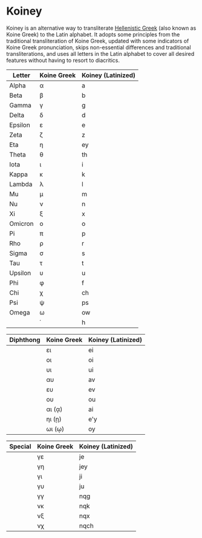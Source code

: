 # Koiney

Koiney is an alternative way to transliterate [Hellenistic Greek](https://en.wikipedia.org/wiki/Koine_Greek) (also known as Koine Greek) to the Latin alphabet. It adopts some principles from the traditional transliteration of Koine Greek, updated with some indicators of Koine Greek pronunciation, skips non-essential differences and traditional transliterations, and uses all letters in the Latin alphabet to cover all desired features without having to resort to diacritics.

| Letter | Koine Greek | Koiney (Latinized) |
| --- | --- | --- |
| Alpha |	α | a |
| Beta |	β | b |
| Gamma |	γ | g |
| Delta |	δ | d |
| Epsilon |	ε | e |
| Zeta |	ζ | z |
| Eta |	η | ey |
| Theta |	θ | th |
| Iota |	ι | i |
| Kappa |	κ | k |
| Lambda |	λ | l |
| Mu |	μ | m |
| Nu |	ν | n |
| Xi |	ξ | x |
| Omicron |	ο | o |
| Pi |	π | p |
| Rho |	ρ | r |
| Sigma |	σ | s | 
| Tau |	τ | t |
| Upsilon |	υ | u |
| Phi |	φ | f |
| Chi |	χ | ch |
| Psi |	ψ | ps |
| Omega |	ω | ow |
| | ῾ | h |

| Diphthong | Koine Greek | Koiney (Latinized) |
| --- | --- | --- |
|  |	ει | ei |
|  |	οι | oi |
|  |	υι | ui |
|  |	αυ | av |
|  |	ευ | ev |
|  |	ου | ou |
|  |	αι (ᾳ) | ai |
|  |	ηι (ῃ) | e'y |
|  |	ωι (ῳ)| oy |

| Special | Koine Greek | Koiney (Latinized) |
| --- | --- | --- |
|  |	γε | je |
|  |	γη | jey |
|  |	γι | ji |
|  |	γυ | ju |
|  |	γγ | nqg |
|  |	νκ | nqk |
|  |	νξ | nqx |
|  |	νχ | nqch |
